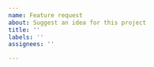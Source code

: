 ```yaml
---
name: Feature request
about: Suggest an idea for this project
title: ''
labels: ''
assignees: ''

---
```

<!--
Have Questions about how to use Nilearn or need analysis suggestions & recommendations?
This is NOT the place for it.  
Post them on Neurostars (http://neurostars.org/). 
Add the tag `nilearn`  
-->

<!-- 
For the feature request, include the following:
What would you like changed/added and why?
What would be the benefit? Does the change make something easier to use?
Clarifies something?
If it adds something, whats the benefit of this new feature? 

You can delete all the above text if you wish.
-->
